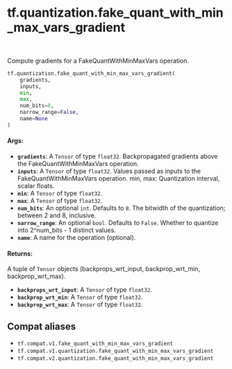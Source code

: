 <div itemscope itemtype="http://developers.google.com/ReferenceObject">
<meta itemprop="name" content="tf.quantization.fake_quant_with_min_max_vars_gradient" />
<meta itemprop="path" content="Stable" />
</div>

# tf.quantization.fake_quant_with_min_max_vars_gradient

<!-- Insert buttons and diff -->

<table class="tfo-notebook-buttons tfo-api" align="left">
</table>



Compute gradients for a FakeQuantWithMinMaxVars operation.

``` python
tf.quantization.fake_quant_with_min_max_vars_gradient(
    gradients,
    inputs,
    min,
    max,
    num_bits=8,
    narrow_range=False,
    name=None
)
```



<!-- Placeholder for "Used in" -->


#### Args:


* <b>`gradients`</b>: A `Tensor` of type `float32`.
  Backpropagated gradients above the FakeQuantWithMinMaxVars operation.
* <b>`inputs`</b>: A `Tensor` of type `float32`.
  Values passed as inputs to the FakeQuantWithMinMaxVars operation.
  min, max: Quantization interval, scalar floats.
* <b>`min`</b>: A `Tensor` of type `float32`.
* <b>`max`</b>: A `Tensor` of type `float32`.
* <b>`num_bits`</b>: An optional `int`. Defaults to `8`.
  The bitwidth of the quantization; between 2 and 8, inclusive.
* <b>`narrow_range`</b>: An optional `bool`. Defaults to `False`.
  Whether to quantize into 2^num_bits - 1 distinct values.
* <b>`name`</b>: A name for the operation (optional).


#### Returns:

A tuple of `Tensor` objects (backprops_wrt_input, backprop_wrt_min, backprop_wrt_max).


* <b>`backprops_wrt_input`</b>: A `Tensor` of type `float32`.
* <b>`backprop_wrt_min`</b>: A `Tensor` of type `float32`.
* <b>`backprop_wrt_max`</b>: A `Tensor` of type `float32`.

## Compat aliases

* `tf.compat.v1.fake_quant_with_min_max_vars_gradient`
* `tf.compat.v1.quantization.fake_quant_with_min_max_vars_gradient`
* `tf.compat.v2.quantization.fake_quant_with_min_max_vars_gradient`

